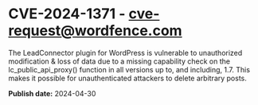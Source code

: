 # CVE-2024-1371 - cve-request@wordfence.com

The LeadConnector plugin for WordPress is vulnerable to unauthorized modification & loss of data due to a missing capability check on the lc_public_api_proxy() function in all versions up to, and including, 1.7. This makes it possible for unauthenticated attackers to delete arbitrary posts.

**Publish date:** 2024-04-30
